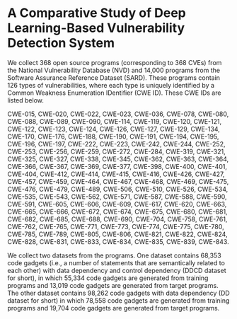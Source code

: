 # A Comparative Study of Deep Learning-Based Vulnerability Detection System

We collect 368 open source programs (corresponding to 368 CVEs) from the National Vulnerability Database (NVD) and 14,000 programs from the Software Assurance Reference Dataset (SARD). These programs contain 126 types of vulnerabilities, where each type is uniquely identified by a Common Weakness Enumeration IDentifier (CWE ID). These CWE IDs are listed below.

CWE-015, CWE-020, CWE-022, CWE-023, CWE-036, CWE-078, CWE-080, CWE-088, CWE-089, CWE-090, CWE-114, CWE-119, CWE-120, CWE-121, CWE-122, CWE-123, CWE-124, CWE-126, CWE-127, CWE-129, CWE-134, CWE-170, CWE-176, CWE-188, CWE-190, CWE-191, CWE-194, CWE-195, CWE-196, CWE-197, CWE-222, CWE-223, CWE-242, CWE-244, CWE-252, CWE-253, CWE-256, CWE-259, CWE-272, CWE-284, CWE-319, CWE-321, CWE-325, CWE-327, CWE-338, CWE-345, CWE-362, CWE-363, CWE-364, CWE-366, CWE-367, CWE-369, CWE-377, CWE-398, CWE-400, CWE-401, CWE-404, CWE-412, CWE-414, CWE-415, CWE-416, CWE-426, CWE-427, CWE-457, CWE-459, CWE-464, CWE-467, CWE-468, CWE-469, CWE-475, CWE-476, CWE-479, CWE-489, CWE-506, CWE-510, CWE-526, CWE-534, CWE-535, CWE-543, CWE-562, CWE-571, CWE-587, CWE-588, CWE-590, CWE-591, CWE-605, CWE-606, CWE-609, CWE-617, CWE-620, CWE-663, CWE-665, CWE-666, CWE-672, CWE-674, CWE-675, CWE-680, CWE-681, CWE-682, CWE-685, CWE-688, CWE-690, CWE-704, CWE-758, CWE-761, CWE-762, CWE-765, CWE-771, CWE-773, CWE-774, CWE-775, CWE-780, CWE-785, CWE-789, CWE-805, CWE-806, CWE-821, CWE-822, CWE-824, CWE-828, CWE-831, CWE-833, CWE-834, CWE-835, CWE-839, CWE-843.

We collect two datasets from the programs. One dataset contains 68,353 code gadgets (i.e., a number of statements that are semantically related to each other) with data dependency and control dependency (DDCD dataset for short), in which 55,334 code gadgets are generated from training programs and 13,019 code gadgets are generated from target programs. The other dataset contains 98,262 code gadgets with data dependency (DD dataset for short) in which 78,558 code gadgets are generated from training programs and 19,704 code gadgets are generated from target programs.

